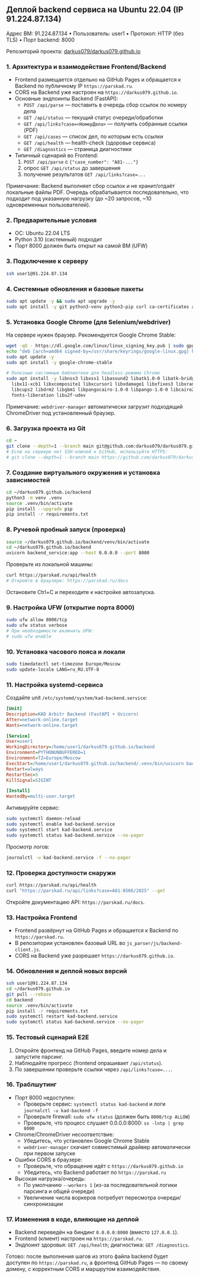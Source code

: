 ## Деплой backend сервиса на Ubuntu 22.04 (IP 91.224.87.134)

Адрес ВМ: 91.224.87.134  • Пользователь: user1  • Протокол: HTTP (без TLS)  • Порт backend: 8000

Репозиторий проекта: [darkus079/darkus079.github.io](https://github.com/darkus079/darkus079.github.io)

### 1. Архитектура и взаимодействие Frontend/Backend

- Frontend размещается отдельно на GitHub Pages и обращается к Backend по публичному IP `https://parskad.ru`.
- CORS на Backend уже настроен на `https://darkus079.github.io`.
- Основные эндпоинты Backend (FastAPI):
  - `POST /api/parse` — поставить в очередь сбор ссылок по номеру дела
  - `GET /api/status` — текущий статус очереди/обработки
  - `GET /api/links?case=<НомерДела>` — получить собранные ссылки (PDF)
  - `GET /api/cases` — список дел, по которым есть ссылки
  - `GET /api/health` — health-check (здоровье сервиса)
  - `GET /diagnostics` — страница диагностики
- Типичный сценарий во Frontend:
  1) `POST /api/parse` с `{"case_number": "А81-..."}`
  2) опрос `GET /api/status` до завершения
  3) получение результатов `GET /api/links?case=...`

Примечание: Backend выполняет сбор ссылок и не хранит/отдаёт локальные файлы PDF. Очередь обрабатывается последовательно, что подходит под указанную нагрузку (до ~20 запросов, ~10 одновременных пользователей).

### 2. Предварительные условия

- ОС: Ubuntu 22.04 LTS
- Python 3.10 (системный) подходит
- Порт 8000 должен быть открыт на самой ВМ (UFW)

### 3. Подключение к серверу

```bash
ssh user1@91.224.87.134
```

### 4. Системные обновления и базовые пакеты

```bash
sudo apt update -y && sudo apt upgrade -y
sudo apt install -y git python3-venv python3-pip curl ca-certificates apt-transport-https gnupg
```

### 5. Установка Google Chrome (для Selenium/webdriver)

На сервере нужен браузер. Рекомендуется Google Chrome Stable:

```bash
wget -qO - https://dl.google.com/linux/linux_signing_key.pub | sudo gpg --dearmor -o /usr/share/keyrings/google-linux.gpg
echo "deb [arch=amd64 signed-by=/usr/share/keyrings/google-linux.gpg] http://dl.google.com/linux/chrome/deb/ stable main" | sudo tee /etc/apt/sources.list.d/google-chrome.list
sudo apt update -y
sudo apt install -y google-chrome-stable

# Полезные системные библиотеки для headless-режима Chrome
sudo apt install -y libnss3 libxss1 libasound2 libatk1.0-0 libatk-bridge2.0-0 \
  libx11-xcb1 libxcomposite1 libxcursor1 libxdamage1 libxfixes3 libxrandr2 \
  libcups2 libdrm2 libgbm1 libpangocairo-1.0-0 libpango-1.0-0 libcairo2 \
  fonts-liberation libu2f-udev
```

Примечание: `webdriver-manager` автоматически загрузит подходящий ChromeDriver под установленный браузер.

### 6. Загрузка проекта из Git

```bash
cd ~
git clone --depth=1 --branch main git@github.com:darkus079/darkus079.github.io.git
# Если на сервере нет SSH-ключей к GitHub, используйте HTTPS:
# git clone --depth=1 --branch main https://github.com/darkus079/darkus079.github.io.git
```

### 7. Создание виртуального окружения и установка зависимостей

```bash
cd ~/darkus079.github.io/backend
python3 -m venv .venv
source .venv/bin/activate
pip install --upgrade pip
pip install -r requirements.txt
```

### 8. Ручевой пробный запуск (проверка)

```bash
source ~/darkus079.github.io/backend/venv/bin/activate
cd ~/darkus079.github.io/backend
uvicorn backend_service:app --host 0.0.0.0 --port 8000
```

Проверьте из локальной машины:

```bash
curl https://parskad.ru/api/health
# Откройте в браузере: https://parskad.ru/docs
```

Остановите Ctrl+C и переходите к настройке автозапуска.

### 9. Настройка UFW (открытие порта 8000)

```bash
sudo ufw allow 8000/tcp
sudo ufw status verbose
# При необходимости включить UFW:
# sudo ufw enable
```

### 10. Установка часового пояса и локали

```bash
sudo timedatectl set-timezone Europe/Moscow
sudo update-locale LANG=ru_RU.UTF-8
```

### 11. Настройка systemd-сервиса

Создайте unit `/etc/systemd/system/kad-backend.service`:

```ini
[Unit]
Description=KAD Arbitr Backend (FastAPI + Uvicorn)
After=network-online.target
Wants=network-online.target

[Service]
User=user1
WorkingDirectory=/home/user1/darkus079.github.io/backend
Environment=PYTHONUNBUFFERED=1
Environment=TZ=Europe/Moscow
ExecStart=/home/user1/darkus079.github.io/backend/.venv/bin/uvicorn backend_service:app --host 0.0.0.0 --port 8000 --workers 1 --log-level info
Restart=always
RestartSec=5
KillSignal=SIGINT

[Install]
WantedBy=multi-user.target
```

Активируйте сервис:

```bash
sudo systemctl daemon-reload
sudo systemctl enable kad-backend.service
sudo systemctl start kad-backend.service
sudo systemctl status kad-backend.service --no-pager
```

Просмотр логов:

```bash
journalctl -u kad-backend.service -f --no-pager
```

### 12. Проверка доступности снаружи

```bash
curl https://parskad.ru/api/health
curl "https://parskad.ru/api/links?case=А81-8566/2025" --get
```

Откройте документацию API: `https://parskad.ru/docs`.

### 13. Настройка Frontend

- Frontend развёрнут на GitHub Pages и обращается к Backend по `https://parskad.ru`.
- В репозитории установлен базовый URL во `js_parser/js/backend-client.js`.
- CORS на Backend уже разрешает `https://darkus079.github.io`.

### 14. Обновления и деплой новых версий

```bash
ssh user1@91.224.87.134
cd ~/darkus079.github.io
git pull --rebase
cd backend
source .venv/bin/activate
pip install -r requirements.txt
sudo systemctl restart kad-backend.service
sudo systemctl status kad-backend.service --no-pager
```

### 15. Тестовый сценарий E2E

1) Откройте фронтенд на GitHub Pages, введите номер дела и запустите парсинг.
2) Наблюдайте прогресс (frontend опрашивает `/api/status`).
3) По завершении проверьте ссылки через `/api/links?case=...`.

### 16. Траблшутинг

- Порт 8000 недоступен:
  - Проверьте сервис: `systemctl status kad-backend` и логи `journalctl -u kad-backend -f`
  - Проверьте firewall: `sudo ufw status` (должен быть `8000/tcp ALLOW`)
  - Проверьте, что процесс слушает 0.0.0.0:8000: `ss -lntp | grep 8000`
- Chrome/ChromeDriver несоответствие:
  - Убедитесь, что установлен Google Chrome Stable
  - `webdriver-manager` скачает совместимый драйвер автоматически при первом запуске
- Ошибки CORS в браузере:
  - Проверьте, что обращение идёт с `https://darkus079.github.io`
  - Убедитесь, что Backend работает по `https://parskad.ru`
- Высокая нагрузка/очередь:
  - По умолчанию `--workers 1` (из-за последовательной логики парсинга и общей очереди)
  - Увеличение числа воркеров потребует пересмотра очереди/синхронизации

### 17. Изменения в коде, влияющие на деплой

- Backend переведён на биндинг `0.0.0.0:8000` (вместо `127.0.0.1`).
- Frontend (клиент) настроен на `https://parskad.ru`.
- Эндпоинт здоровья: `GET /api/health`; диагностика: `GET /diagnostics`.

Готово: после выполнения шагов из этого файла backend будет доступен по `https://parskad.ru`, а фронтенд GitHub Pages — по своему домену, с корректным CORS и маршрутом взаимодействия.



